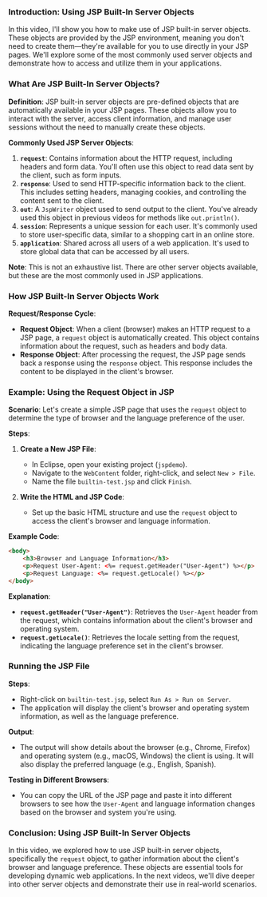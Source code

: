 
### Introduction: Using JSP Built-In Server Objects
In this video, I'll show you how to make use of JSP built-in server objects. These objects are provided by the JSP environment, meaning you don't need to create them—they're available for you to use directly in your JSP pages. We'll explore some of the most commonly used server objects and demonstrate how to access and utilize them in your applications.

### What Are JSP Built-In Server Objects?
**Definition**: JSP built-in server objects are pre-defined objects that are automatically available in your JSP pages. These objects allow you to interact with the server, access client information, and manage user sessions without the need to manually create these objects.

**Commonly Used JSP Server Objects**:
1. **`request`**: Contains information about the HTTP request, including headers and form data. You'll often use this object to read data sent by the client, such as form inputs.
2. **`response`**: Used to send HTTP-specific information back to the client. This includes setting headers, managing cookies, and controlling the content sent to the client.
3. **`out`**: A `JspWriter` object used to send output to the client. You've already used this object in previous videos for methods like `out.println()`.
4. **`session`**: Represents a unique session for each user. It's commonly used to store user-specific data, similar to a shopping cart in an online store.
5. **`application`**: Shared across all users of a web application. It's used to store global data that can be accessed by all users.

**Note**: This is not an exhaustive list. There are other server objects available, but these are the most commonly used in JSP applications.

### How JSP Built-In Server Objects Work
**Request/Response Cycle**:
- **Request Object**: When a client (browser) makes an HTTP request to a JSP page, a `request` object is automatically created. This object contains information about the request, such as headers and body data.
- **Response Object**: After processing the request, the JSP page sends back a response using the `response` object. This response includes the content to be displayed in the client's browser.

### Example: Using the Request Object in JSP
**Scenario**: Let's create a simple JSP page that uses the `request` object to determine the type of browser and the language preference of the user.

**Steps**:
1. **Create a New JSP File**:
   - In Eclipse, open your existing project (`jspdemo`).
   - Navigate to the `WebContent` folder, right-click, and select `New > File`.
   - Name the file `builtin-test.jsp` and click `Finish`.

2. **Write the HTML and JSP Code**:
   - Set up the basic HTML structure and use the `request` object to access the client's browser and language information.

**Example Code**:
```html
<body>
    <h3>Browser and Language Information</h3>
    <p>Request User-Agent: <%= request.getHeader("User-Agent") %></p>
    <p>Request Language: <%= request.getLocale() %></p>
</body>
```

**Explanation**:
- **`request.getHeader("User-Agent")`**: Retrieves the `User-Agent` header from the request, which contains information about the client's browser and operating system.
- **`request.getLocale()`**: Retrieves the locale setting from the request, indicating the language preference set in the client's browser.

### Running the JSP File
**Steps**:
- Right-click on `builtin-test.jsp`, select `Run As > Run on Server`.
- The application will display the client's browser and operating system information, as well as the language preference.

**Output**:
- The output will show details about the browser (e.g., Chrome, Firefox) and operating system (e.g., macOS, Windows) the client is using. It will also display the preferred language (e.g., English, Spanish).

**Testing in Different Browsers**:
- You can copy the URL of the JSP page and paste it into different browsers to see how the `User-Agent` and language information changes based on the browser and system you're using.

### Conclusion: Using JSP Built-In Server Objects
In this video, we explored how to use JSP built-in server objects, specifically the `request` object, to gather information about the client's browser and language preference. These objects are essential tools for developing dynamic web applications. In the next videos, we'll dive deeper into other server objects and demonstrate their use in real-world scenarios.

